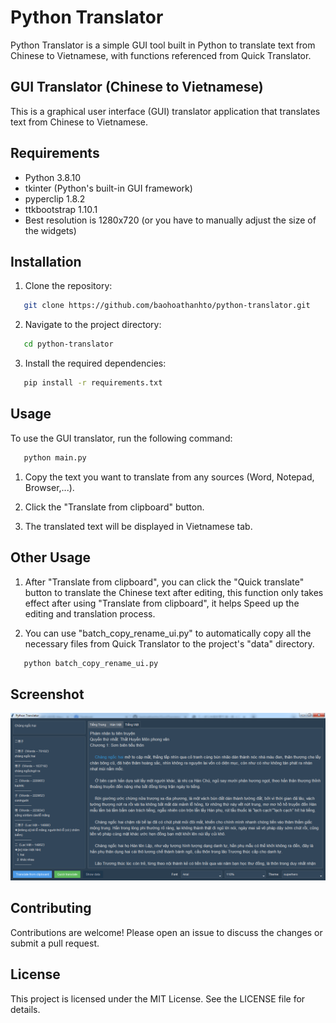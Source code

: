 # Python Translator

Python Translator is a simple GUI tool built in Python to translate text from Chinese to Vietnamese, with functions referenced from Quick Translator.

## GUI Translator (Chinese to Vietnamese)

This is a graphical user interface (GUI) translator application that translates text from Chinese to Vietnamese.

## Requirements

- Python 3.8.10
- tkinter (Python's built-in GUI framework)
- pyperclip 1.8.2
- ttkbootstrap 1.10.1
- Best resolution is 1280x720 (or you have to manually adjust the size of the widgets)

## Installation

1. Clone the repository:
```bash
   git clone https://github.com/baohoathanhto/python-translator.git
```

2. Navigate to the project directory:
```bash
   cd python-translator
```

3. Install the required dependencies:
```bash
   pip install -r requirements.txt
```

## Usage

To use the GUI translator, run the following command:
```bash
   python main.py
```

1. Copy the text you want to translate from any sources (Word, Notepad, Browser,...).

2. Click the "Translate from clipboard" button.

3. The translated text will be displayed in Vietnamese tab.

## Other Usage

1. After "Translate from clipboard", you can click the "Quick translate" button to translate the Chinese text after editing, this function only takes effect after using "Translate from clipboard", it helps Speed up the editing and translation process.

2. You can use "batch_copy_rename_ui.py" to automatically copy all the necessary files from Quick Translator to the project's "data" directory.
```bash
   python batch_copy_rename_ui.py
```

## Screenshot

![GUI Translator Screenshot](screenshot.png)

## Contributing

Contributions are welcome! Please open an issue to discuss the changes or submit a pull request.

## License

This project is licensed under the MIT License. See the LICENSE file for details.

